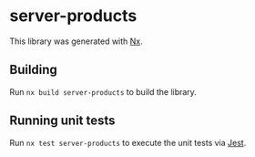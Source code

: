 # server-products

This library was generated with [Nx](https://nx.dev).

## Building

Run `nx build server-products` to build the library.

## Running unit tests

Run `nx test server-products` to execute the unit tests via [Jest](https://jestjs.io).
